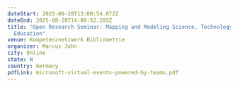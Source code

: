 ```yaml
---
dateStart: 2025-08-20T13:00:54.072Z
dateEnd: 2025-08-20T14:00:52.203Z
title: "Open Research Seminar: Mapping and Modeling Science, Technology, and
  Education"
venue: Kompetenznetzwerk Bibliometrie
organizer: Marcus John
city: Online
state: N
country: Germany
pdfLink: microsoft-virtual-events-powered-by-teams.pdf
---
```

